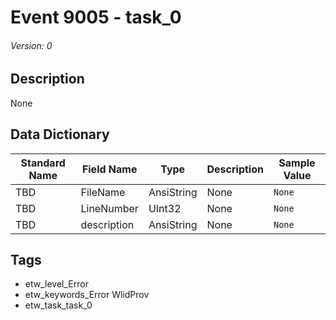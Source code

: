 # Event 9005 - task_0
###### Version: 0

## Description
None

## Data Dictionary
|Standard Name|Field Name|Type|Description|Sample Value|
|---|---|---|---|---|
|TBD|FileName|AnsiString|None|`None`|
|TBD|LineNumber|UInt32|None|`None`|
|TBD|description|AnsiString|None|`None`|

## Tags
* etw_level_Error
* etw_keywords_Error WlidProv
* etw_task_task_0